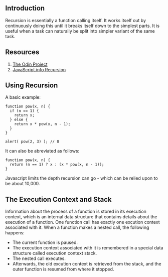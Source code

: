 ## Introduction

Recursion is essentially a function calling itself. It works itself out by continuously doing this until it breaks itself down to the simplest parts. It is useful when a task can naturally be split into simpler variant of the same task. 

## Resources

1. [The Odin Project](https://www.theodinproject.com/lessons/javascript-recursive-methods)
2. [JavaScript.info Recursion](https://javascript.info/recursion)

## Using Recursion

A basic example:

    function pow(x, n) {
      if (n == 1) {
        return x;
      } else {
        return x * pow(x, n - 1);
      }
    }

    alert( pow(2, 3) ); // 8

It can also be abreviated as follows:

    function pow(x, n) {
      return (n == 1) ? x : (x * pow(x, n - 1));
    }

Javascript limits the depth recursion can go - which can be relied upon to be about 10,000. 

## The Execution Context and Stack

Information about the process of a function is stored in its execution context, which is an internal data structure that contains details about the execution of a function. One function call has exactly one excution context associated with it. When a function makes a nested call, the following happens:

- The current function is paused.
- The execution context associated with it is remembered in a special data structure called execution context stack. 
- The nested call executes.
- Afterwards, the old excution context is retrieved from the stack, and the outer function is resumed from where it stopped.